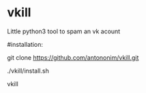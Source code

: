 # vkill
Little python3 tool to spam an vk acount

#installation:

git clone https://github.com/antononim/vkill.git

./vkill/install.sh

vkill
